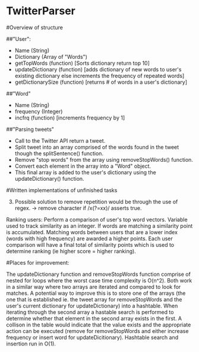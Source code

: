 # TwitterParser

#Overview of structure

##"User": 

- Name (String)
- Dictionary (Array of "Words")
- getTopWords (function) [Sorts dictionary return top 10]
- updateDictionary (function) [adds dictionary of new words to user's existing dictionary else increments the frequency of repeated words]
- getDictionarySize (function) [returns # of words in a user's dictionary]

##"Word"
- Name (String)
- frequency (Integer)
- incfrq (function) [increments frequency by 1]

##"Parsing tweets"
- Call to the Twitter API return a tweet.
- Split tweet into an array comprised of the words found in the tweet though the splitSentence() function.
- Remove "stop words" from the array using removeStopWords() function.
- Convert each element in the array into a "Word" object.
- This final array is added to the user's dictionary using the updateDictionary() function.




#Written implementations of unfinished tasks

3) Possible solution to remove repetition would be through the use of regex. ->   remove character if /x(?=xx)/ asserts true.

Ranking users: Perform a comparison of user's top word vectors. Variable used to track similarity as an integer. If words are matching a similarity point is accumulated. Matching words between users that are a lower index (words with high frequency) are awarded a higher points. Each user comparison will have a final total of similarity points which is used to determine ranking (ie higher score = higher ranking).





#Places for improvement:

The updateDictionary function and removeStopWords function comprise of nested for loops where the worst case time complexity is O(n^2).
Both work in a similar way where two arrays are iterated and compared to look for matches. A potential way to improve this is to store
one of the arrays (the one that is established ie. the tweet array for removeStopWords and the user's current dictionary for updateDictionary)
into a hashtable. When iterating through the second array a hastable search is performed to determine whether that element in the
second array exists in the first. A collison in the table would indicate that the value exists and the appropriate action can be executed (remove for removeStopWords and either increase frequency or insert word for updateDicitionary).
Hashtable search and insertion run in O(1). 
